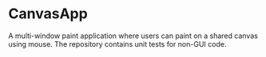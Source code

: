 # CanvasApp
A multi-window paint application where users can paint on a shared canvas using mouse. The repository contains unit tests for non-GUI code.
